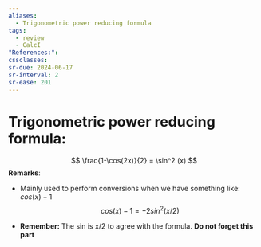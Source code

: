 ```yaml
---
aliases:
  - Trigonometric power reducing formula
tags:
  - review
  - CalcI
"References:": 
cssclasses:
sr-due: 2024-06-17
sr-interval: 2
sr-ease: 201
---
```

# Trigonometric power reducing formula: 
$$
\frac{1-\cos(2x)}{2} = \sin^2 (x)
$$
**Remarks**: 
+ Mainly used to perform conversions when we have something like: $cos(x) - 1$ 
  $$
  cos(x) - 1 = -2sin^2(x/2)
  $$
  
+ **Remember:** The sin is x/2 to agree with the formula. **Do not forget this part**
